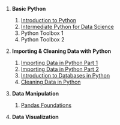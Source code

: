 1. __Basic Python__
    1. [Introduction to Python](https://hrkj-18.github.io/introduction-to-python/)
    2. [Intermediate Python for Data Science](https://hrkj-18.github.io/Intermediate-Python-for-Data-Science/)
    3. Python Toolbox 1
    4. Python Toolbox 2

2. __Importing & Cleaning Data with Python__
    1. [Importing Data in Python Part 1](https://hrkj-18.github.io/importing-data-in-python-part-1/)
    2. [Importing Data in Python Part 2](https://hrkj-18.github.io/importing-data-in-python-part-2/)
    3. [Introduction to Databases in Python](https://hrkj-18.github.io/introduction-to-relational-databases-in-python/)
    4. [Cleaning Data in Python](https://hrkj-18.github.io/cleaning-data-in-python/)

3. __Data Manipulation__ 
    1. [Pandas Foundations](https://hrkj-18.github.io/pandas-foundations/)

4. __Data Visualization__
